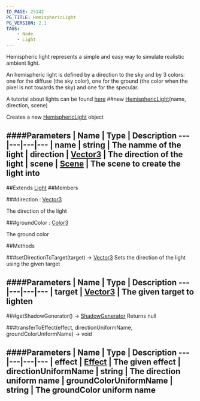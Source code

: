 ```yaml
---
ID_PAGE: 25142
PG_TITLE: HemisphericLight
PG_VERSION: 2.1
TAGS:
    - Node
    - Light
---
```


Hemispheric light represents a simple and easy way to simulate realistic ambient light.

An hemispheric light is defined by a direction to the sky and by 3 colors: one for the diffuse (the sky color), one for the ground (the color when the pixel is not towards the sky) and one for the specular.

A tutorial about lights can be found [here](https://github.com/BabylonJS/Babylon.js/wiki/06-Lights)
##new [HemisphericLight](/classes/HemisphericLight)(name, direction, scene)




Creates a new [HemisphericLight](/classes/HemisphericLight) object






####Parameters
 | Name | Type | Description
---|---|---|---
 | name | string | The namme of the light
 | direction | [Vector3](/classes/Vector3) | The direction of the light
 | scene | [Scene](/classes/Scene) | The scene to create the light into
---

##Extends
 [Light](/classes/Light)
##Members

###direction : [Vector3](/classes/Vector3)





The direction of the light




###groundColor : [Color3](/classes/Color3)





The ground color















##Methods

###setDirectionToTarget(target) &rarr; [Vector3](/classes/Vector3)
Sets the direction of the light using the given target







####Parameters
 | Name | Type | Description
---|---|---|---
 | target | [Vector3](/classes/Vector3) | The given target to lighten
---

###getShadowGenerator() &rarr; [ShadowGenerator](/classes/ShadowGenerator)
Returns null








###transferToEffect(effect, directionUniformName, groundColorUniformName) &rarr; void

####Parameters
 | Name | Type | Description
---|---|---|---
 | effect | [Effect](/classes/Effect) | The given effect
 | directionUniformName | string | The direction uniform name
 | groundColorUniformName | string | The groundColor uniform name
---
